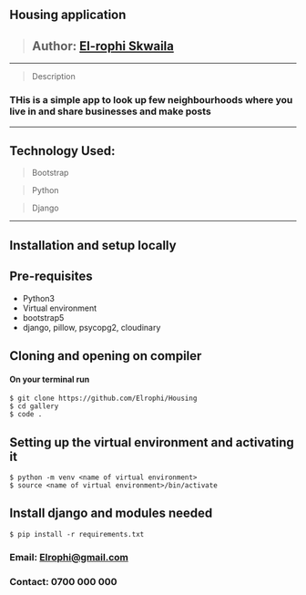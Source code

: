 ## Housing application

>## Author: [El-rophi Skwaila](https://github.com/Elrophi/Housing)

---

>Description
### THis is a simple app to look up few neighbourhoods where you live in and share businesses and make posts
---

## Technology Used: 
>Bootstrap

>Python

>Django

---
## Installation and setup locally
## Pre-requisites
- Python3
- Virtual environment
- bootstrap5
- django, pillow, psycopg2, cloudinary 

## Cloning and opening on compiler
#### On your terminal run

    $ git clone https://github.com/Elrophi/Housing
    $ cd gallery
    $ code .

##  Setting up the virtual environment and activating it
    $ python -m venv <name of virtual environment>
    $ source <name of virtual environment>/bin/activate
##  Install django and modules needed
    $ pip install -r requirements.txt

### Email: Elrophi@gmail.com
### Contact: 0700 000 000